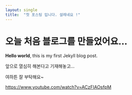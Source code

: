 ```yaml
---
layout: single
title:  "첫 포스팅 입니다. 설레네요 !"
---
```


# 오늘 처음 블로그를 만들었어요... 

**Hello world**, this is my first Jekyll blog post.

앞으로 열심히 해본다고 기재해놓고... 

여하튼 잘 부탁해요~


https://www.youtube.com/watch?v=ACzFIAOsfpM
